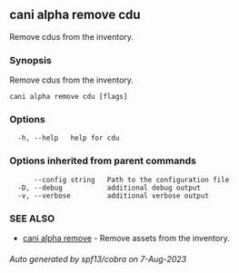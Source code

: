 ## cani alpha remove cdu

Remove cdus from the inventory.

### Synopsis

Remove cdus from the inventory.

```
cani alpha remove cdu [flags]
```

### Options

```
  -h, --help   help for cdu
```

### Options inherited from parent commands

```
      --config string   Path to the configuration file
  -D, --debug           additional debug output
  -v, --verbose         additional verbose output
```

### SEE ALSO

* [cani alpha remove](cani_alpha_remove.md)	 - Remove assets from the inventory.

###### Auto generated by spf13/cobra on 7-Aug-2023
